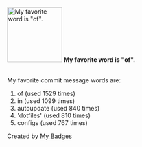 <img src="https://my-badges.github.io/my-badges/favorite-word.png" alt="My favorite word is &quot;of&quot;." title="My favorite word is &quot;of&quot;." width="128">
<strong>My favorite word is &quot;of&quot;.</strong>
<br><br>

My favorite commit message words are:

1. of (used 1529 times)
2. in (used 1099 times)
3. autoupdate (used 840 times)
4. 'dotfiles' (used 810 times)
5. configs (used 767 times)


Created by <a href="https://github.com/my-badges/my-badges">My Badges</a>